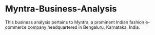 # Myntra-Business-Analysis
This business analysis pertains to Myntra, a prominent Indian fashion e-commerce company headquartered in Bengaluru, Karnataka, India.

